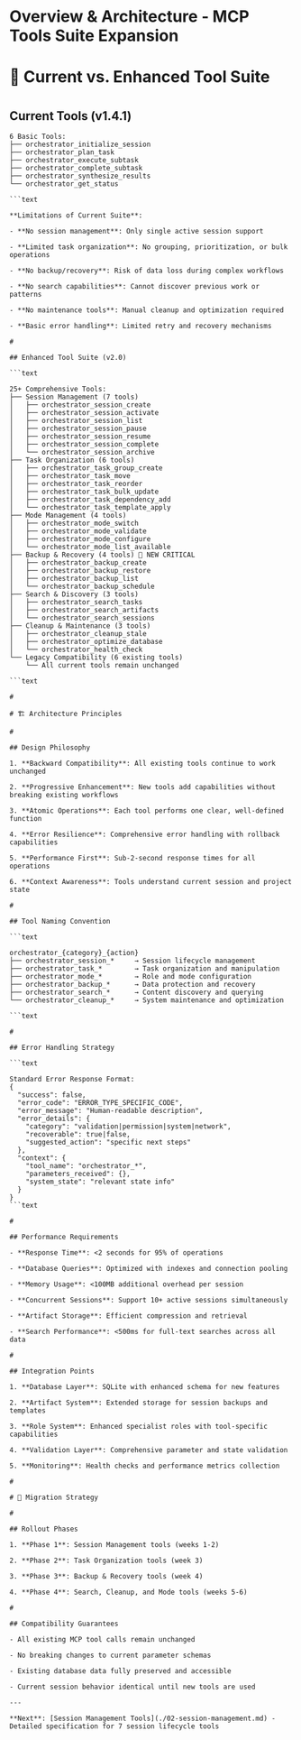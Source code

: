 

# Overview & Architecture - MCP Tools Suite Expansion

#

# 🎯 Current vs. Enhanced Tool Suite

#

## Current Tools (v1.4.1)

```text
6 Basic Tools:
├── orchestrator_initialize_session
├── orchestrator_plan_task  
├── orchestrator_execute_subtask
├── orchestrator_complete_subtask
├── orchestrator_synthesize_results
└── orchestrator_get_status

```text

**Limitations of Current Suite**:

- **No session management**: Only single active session support

- **Limited task organization**: No grouping, prioritization, or bulk operations

- **No backup/recovery**: Risk of data loss during complex workflows

- **No search capabilities**: Cannot discover previous work or patterns

- **No maintenance tools**: Manual cleanup and optimization required

- **Basic error handling**: Limited retry and recovery mechanisms

#

## Enhanced Tool Suite (v2.0)

```text

25+ Comprehensive Tools:
├── Session Management (7 tools)
│   ├── orchestrator_session_create
│   ├── orchestrator_session_activate
│   ├── orchestrator_session_list
│   ├── orchestrator_session_pause
│   ├── orchestrator_session_resume
│   ├── orchestrator_session_complete
│   └── orchestrator_session_archive
├── Task Organization (6 tools)
│   ├── orchestrator_task_group_create
│   ├── orchestrator_task_move
│   ├── orchestrator_task_reorder
│   ├── orchestrator_task_bulk_update
│   ├── orchestrator_task_dependency_add
│   └── orchestrator_task_template_apply
├── Mode Management (4 tools)
│   ├── orchestrator_mode_switch
│   ├── orchestrator_mode_validate
│   ├── orchestrator_mode_configure
│   └── orchestrator_mode_list_available
├── Backup & Recovery (4 tools) 🚨 NEW CRITICAL
│   ├── orchestrator_backup_create
│   ├── orchestrator_backup_restore
│   ├── orchestrator_backup_list
│   └── orchestrator_backup_schedule
├── Search & Discovery (3 tools)
│   ├── orchestrator_search_tasks
│   ├── orchestrator_search_artifacts
│   └── orchestrator_search_sessions
├── Cleanup & Maintenance (3 tools)
│   ├── orchestrator_cleanup_stale
│   ├── orchestrator_optimize_database
│   └── orchestrator_health_check
└── Legacy Compatibility (6 existing tools)
    └── All current tools remain unchanged

```text

#

# 🏗️ Architecture Principles

#

## Design Philosophy

1. **Backward Compatibility**: All existing tools continue to work unchanged

2. **Progressive Enhancement**: New tools add capabilities without breaking existing workflows

3. **Atomic Operations**: Each tool performs one clear, well-defined function

4. **Error Resilience**: Comprehensive error handling with rollback capabilities

5. **Performance First**: Sub-2-second response times for all operations

6. **Context Awareness**: Tools understand current session and project state

#

## Tool Naming Convention

```text

orchestrator_{category}_{action}
├── orchestrator_session_*     → Session lifecycle management
├── orchestrator_task_*        → Task organization and manipulation
├── orchestrator_mode_*        → Role and mode configuration
├── orchestrator_backup_*      → Data protection and recovery
├── orchestrator_search_*      → Content discovery and querying
└── orchestrator_cleanup_*     → System maintenance and optimization

```text

#

## Error Handling Strategy

```text

Standard Error Response Format:
{
  "success": false,
  "error_code": "ERROR_TYPE_SPECIFIC_CODE",
  "error_message": "Human-readable description",
  "error_details": {
    "category": "validation|permission|system|network",
    "recoverable": true|false,
    "suggested_action": "specific next steps"
  },
  "context": {
    "tool_name": "orchestrator_*",
    "parameters_received": {},
    "system_state": "relevant state info"
  }
}
```text

#

## Performance Requirements

- **Response Time**: <2 seconds for 95% of operations

- **Database Queries**: Optimized with indexes and connection pooling

- **Memory Usage**: <100MB additional overhead per session

- **Concurrent Sessions**: Support 10+ active sessions simultaneously

- **Artifact Storage**: Efficient compression and retrieval

- **Search Performance**: <500ms for full-text searches across all data

#

## Integration Points

1. **Database Layer**: SQLite with enhanced schema for new features

2. **Artifact System**: Extended storage for session backups and templates

3. **Role System**: Enhanced specialist roles with tool-specific capabilities

4. **Validation Layer**: Comprehensive parameter and state validation

5. **Monitoring**: Health checks and performance metrics collection

#

# 🔄 Migration Strategy

#

## Rollout Phases

1. **Phase 1**: Session Management tools (weeks 1-2)

2. **Phase 2**: Task Organization tools (week 3)

3. **Phase 3**: Backup & Recovery tools (week 4)

4. **Phase 4**: Search, Cleanup, and Mode tools (weeks 5-6)

#

## Compatibility Guarantees

- All existing MCP tool calls remain unchanged

- No breaking changes to current parameter schemas

- Existing database data fully preserved and accessible

- Current session behavior identical until new tools are used

---

**Next**: [Session Management Tools](./02-session-management.md) - Detailed specification for 7 session lifecycle tools
